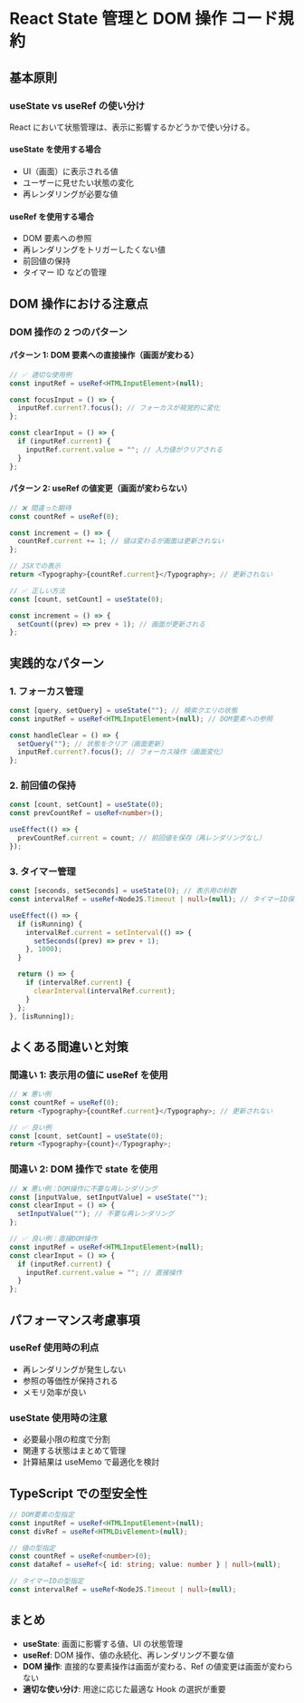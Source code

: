 # React State 管理と DOM 操作 コード規約

## 基本原則

### useState vs useRef の使い分け

React において状態管理は、表示に影響するかどうかで使い分ける。

#### useState を使用する場合

- UI（画面）に表示される値
- ユーザーに見せたい状態の変化
- 再レンダリングが必要な値

#### useRef を使用する場合

- DOM 要素への参照
- 再レンダリングをトリガーしたくない値
- 前回値の保持
- タイマー ID などの管理

## DOM 操作における注意点

### DOM 操作の 2 つのパターン

#### パターン 1: DOM 要素への直接操作（画面が変わる）

```typescript
// ✅ 適切な使用例
const inputRef = useRef<HTMLInputElement>(null);

const focusInput = () => {
  inputRef.current?.focus(); // フォーカスが視覚的に変化
};

const clearInput = () => {
  if (inputRef.current) {
    inputRef.current.value = ""; // 入力値がクリアされる
  }
};
```

#### パターン 2: useRef の値変更（画面が変わらない）

```typescript
// ❌ 間違った期待
const countRef = useRef(0);

const increment = () => {
  countRef.current += 1; // 値は変わるが画面は更新されない
};

// JSXでの表示
return <Typography>{countRef.current}</Typography>; // 更新されない

// ✅ 正しい方法
const [count, setCount] = useState(0);

const increment = () => {
  setCount((prev) => prev + 1); // 画面が更新される
};
```

## 実践的なパターン

### 1. フォーカス管理

```typescript
const [query, setQuery] = useState(""); // 検索クエリの状態
const inputRef = useRef<HTMLInputElement>(null); // DOM要素への参照

const handleClear = () => {
  setQuery(""); // 状態をクリア（画面更新）
  inputRef.current?.focus(); // フォーカス操作（画面変化）
};
```

### 2. 前回値の保持

```typescript
const [count, setCount] = useState(0);
const prevCountRef = useRef<number>();

useEffect(() => {
  prevCountRef.current = count; // 前回値を保存（再レンダリングなし）
});
```

### 3. タイマー管理

```typescript
const [seconds, setSeconds] = useState(0); // 表示用の秒数
const intervalRef = useRef<NodeJS.Timeout | null>(null); // タイマーID保持

useEffect(() => {
  if (isRunning) {
    intervalRef.current = setInterval(() => {
      setSeconds((prev) => prev + 1);
    }, 1000);
  }

  return () => {
    if (intervalRef.current) {
      clearInterval(intervalRef.current);
    }
  };
}, [isRunning]);
```

## よくある間違いと対策

### 間違い 1: 表示用の値に useRef を使用

```typescript
// ❌ 悪い例
const countRef = useRef(0);
return <Typography>{countRef.current}</Typography>; // 更新されない

// ✅ 良い例
const [count, setCount] = useState(0);
return <Typography>{count}</Typography>;
```

### 間違い 2: DOM 操作で state を使用

```typescript
// ❌ 悪い例：DOM操作に不要な再レンダリング
const [inputValue, setInputValue] = useState("");
const clearInput = () => {
  setInputValue(""); // 不要な再レンダリング
};

// ✅ 良い例：直接DOM操作
const inputRef = useRef<HTMLInputElement>(null);
const clearInput = () => {
  if (inputRef.current) {
    inputRef.current.value = ""; // 直接操作
  }
};
```

## パフォーマンス考慮事項

### useRef 使用時の利点

- 再レンダリングが発生しない
- 参照の等価性が保持される
- メモリ効率が良い

### useState 使用時の注意

- 必要最小限の粒度で分割
- 関連する状態はまとめて管理
- 計算結果は useMemo で最適化を検討

## TypeScript での型安全性

```typescript
// DOM要素の型指定
const inputRef = useRef<HTMLInputElement>(null);
const divRef = useRef<HTMLDivElement>(null);

// 値の型指定
const countRef = useRef<number>(0);
const dataRef = useRef<{ id: string; value: number } | null>(null);

// タイマーIDの型指定
const intervalRef = useRef<NodeJS.Timeout | null>(null);
```

## まとめ

- **useState**: 画面に影響する値、UI の状態管理
- **useRef**: DOM 操作、値の永続化、再レンダリング不要な値
- **DOM 操作**: 直接的な要素操作は画面が変わる、Ref の値変更は画面が変わらない
- **適切な使い分け**: 用途に応じた最適な Hook の選択が重要
